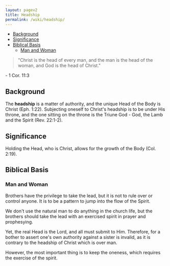 ```yaml
---
layout: pagev2
title: Headship
permalink: /wiki/headship/
---
```

- [Background](#background)
- [Significance](#significance)
- [Biblical Basis](#biblical-basis)
  - [Man and Woman](#man-and-woman)

>"Christ is the head of every man, and the man is the head of the woman, and God is the head of Christ."

\- 1 Cor. 11:3

## Background

The **headship** is a matter of authority, and the unique Head of the Body is Christ (Eph. 1:22). Subjecting oneself to Christ's headship is to be under His throne, and the one sitting on the throne is the Triune God - God, the Lamb and the Spirit (Rev. 22:1-2). 

## Significance

Holding the Head, who is Christ, allows for the growth of the Body (Col. 2:19). 

## Biblical Basis

### Man and Woman

Brothers have the privilege to take the lead, but it is not to rule over or control anyone. It is to be a pattern to jump into the flow of the Spirit.

We don't use the natural man to do anything in the church life, but the brothers should take the lead with an exercised spirit in prayer and prophesying. 

Yet, the real Head is the Lord, and all must submit to Him. Therefore, for a bother to assert one's own authority against a sister is invalid, as it is contrary to the headship of Christ which is over man.

However, the most important thing is to keep the oneness, which requires the exercise of the spirit.
